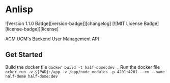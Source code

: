 # Anlisp

![Version 1.1.0 Badge][version-badge]][changelog] [![MIT License Badge][license-badge]][license]

ACM UCM's Backend User Management API

## Get Started

Build the docker file `docker build -t half-dome:dev .`
Run the docker file `ocker run -v ${PWD}:/app -v /app/node_modules -p 4201:4201 --rm --name half-dome half-dome:dev`
